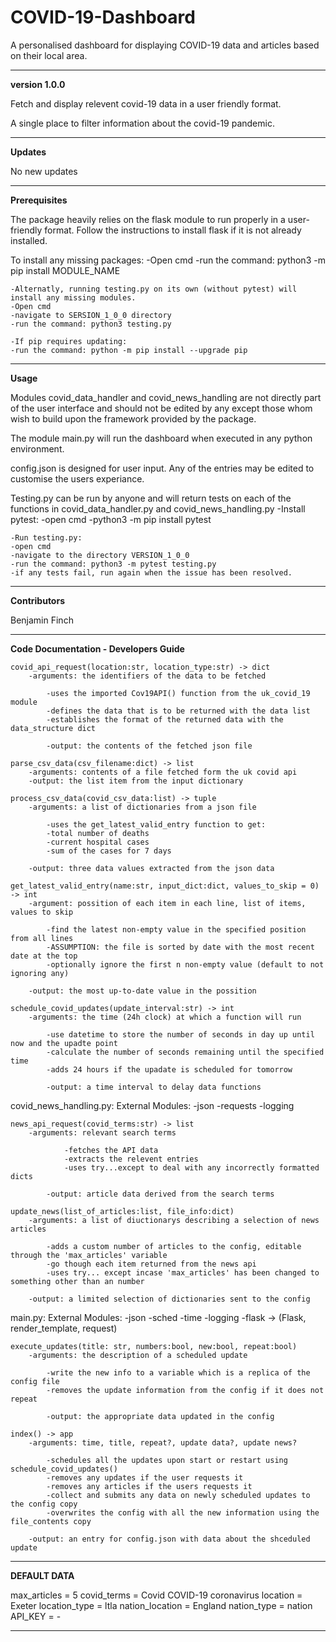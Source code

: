 # COVID-19-Dashboard
A personalised dashboard for displaying COVID-19 data and articles based on their local area.

---

**version 1.0.0**

Fetch and display relevent covid-19 data in a user friendly format.

A single place to filter information about the covid-19 pandemic.

---

**Updates**

No new updates

---

**Prerequisites**

The package heavily relies on the flask module to run properly in a user-friendly format.
Follow the instructions to install flask if it is not already installed.

To install any missing packages:
	-Open cmd
	-run the command: python3 -m pip install MODULE_NAME

	-Alternatly, running testing.py on its own (without pytest) will install any missing modules.
	-Open cmd
	-navigate to SERSION_1_0_0 directory
	-run the command: python3 testing.py

	-If pip requires updating:
	-run the command: python -m pip install --upgrade pip

---

**Usage**

Modules covid_data_handler and covid_news_handling are not directly part of the user interface and should not be edited by
any except those whom wish to build upon the framework provided by the package.

The module main.py will run the dashboard when executed in any python environment.

config.json is designed for user input. Any of the entries may be edited to customise the users experiance.

Testing.py can be run by anyone and will return tests on each of the functions in covid_data_handler.py and covid_news_handling.py
	-Install pytest:
	-open cmd
	-python3 -m pip install pytest

	-Run testing.py:
	-open cmd
	-navigate to the directory VERSION_1_0_0
	-run the command: python3 -m pytest testing.py
	-if any tests fail, run again when the issue has been resolved.

---

**Contributors**

Benjamin Finch

---

**Code Documentation - Developers Guide** 

	covid_api_request(location:str, location_type:str) -> dict
		-arguments: the identifiers of the data to be fetched

			-uses the imported Cov19API() function from the uk_covid_19 module
			-defines the data that is to be returned with the data list
			-establishes the format of the returned data with the data_structure dict

    		-output: the contents of the fetched json file

	parse_csv_data(csv_filename:dict) -> list
		-arguments: contents of a file fetched form the uk covid api
		-output: the list item from the input dictionary
	
	process_csv_data(covid_csv_data:list) -> tuple
		-arguments: a list of dictionaries from a json file

			-uses the get_latest_valid_entry function to get:
			-total number of deaths
			-current hospital cases
			-sum of the cases for 7 days
						
		-output: three data values extracted from the json data

	get_latest_valid_entry(name:str, input_dict:dict, values_to_skip = 0) -> int
		-argument: possition of each item in each line, list of items, values to skip

			-find the latest non-empty value in the specified position from all lines
			-ASSUMPTION: the file is sorted by date with the most recent date at the top
			-optionally ignore the first n non-empty value (default to not ignoring any)

		-output: the most up-to-date value in the possition

	schedule_covid_updates(update_interval:str) -> int
		-arguments: the time (24h clock) at which a function will run
			
			-use datetime to store the number of seconds in day up until now and the upadte point
			-calculate the number of seconds remaining until the specified time
			-adds 24 hours if the upadate is scheduled for tomorrow

    		-output: a time interval to delay data functions

covid_news_handling.py:
	External Modules:
		-json
		-requests
		-logging

	news_api_request(covid_terms:str) -> list
		-arguments: relevant search terms

    			-fetches the API data
    			-extracts the relevent entries
    			-uses try...except to deal with any incorrectly formatted dicts

    		-output: article data derived from the search terms

	update_news(list_of_articles:list, file_info:dict)
		-arguments: a list of diuctionarys describing a selection of news articles

			-adds a custom number of articles to the config, editable through the 'max_articles' variable
			-go though each item returned from the news api
			-uses try... except incase 'max_articles' has been changed to something other than an number
			
		-output: a limited selection of dictionaries sent to the config

main.py:
	External Modules:
		-json
		-sched
		-time
		-logging
		-flask -> (Flask, render_template, request)

	execute_updates(title: str, numbers:bool, new:bool, repeat:bool)
		-arguments: the description of a scheduled update
			
			-write the new info to a variable which is a replica of the config file
			-removes the update information from the config if it does not repeat

    		-output: the appropriate data updated in the config

	index() -> app
		-arguments: time, title, repeat?, update data?, update news?

			-schedules all the updates upon start or restart using schedule_covid_updates()
			-removes any updates if the user requests it
			-removes any articles if the users requests it
			-collect and submits any data on newly scheduled updates to the config copy
			-overwrites the config with all the new information using the file_contents copy
			
		-output: an entry for config.json with data about the shceduled update

---

**DEFAULT DATA**

max_articles = 5
covid_terms = Covid COVID-19 coronavirus
location = Exeter
location_type = ltla
nation_location = England
nation_type = nation
API_KEY = -

---
